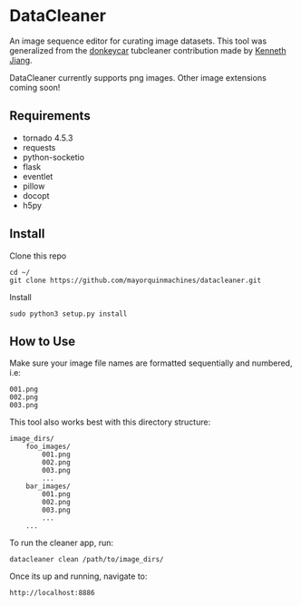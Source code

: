 # DataCleaner

An image sequence editor for curating image datasets. This tool was generalized from the [donkeycar](https://github.com/autorope/donkeycar) tubcleaner contribution made by [Kenneth Jiang](https://www.linkedin.com/in/kennethjiang/).

DataCleaner currently supports png images. Other image extensions coming soon!

## Requirements
* tornado 4.5.3
* requests
* python-socketio
* flask
* eventlet
* pillow
* docopt
* h5py


## Install

Clone this repo
```
cd ~/
git clone https://github.com/mayorquinmachines/datacleaner.git
```

Install
```
sudo python3 setup.py install
```

## How to Use

Make sure your image file names are formatted sequentially and numbered, i.e:
```
001.png
002.png
003.png

``` 

This tool also works best with this directory structure:
```
image_dirs/
    foo_images/
        001.png
        002.png
        003.png
        ...
    bar_images/
        001.png
        002.png
        003.png
        ...
    ...
```

To run the cleaner app, run:
```
datacleaner clean /path/to/image_dirs/
```

Once its up and running, navigate to:
```
http://localhost:8886
```

